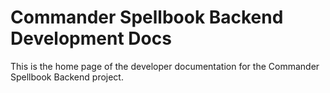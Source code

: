 # Commander Spellbook Backend Development Docs

This is the home page of the developer documentation for the Commander Spellbook Backend project.
